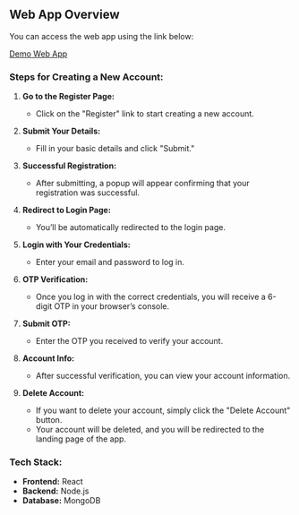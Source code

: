 ## Web App Overview

You can access the web app using the link below:

[Demo Web App](https://demo-fe-aauf.vercel.app/)

### Steps for Creating a New Account:

1. **Go to the Register Page:**
   - Click on the "Register" link to start creating a new account.
   
2. **Submit Your Details:**
   - Fill in your basic details and click "Submit."
   
3. **Successful Registration:**
   - After submitting, a popup will appear confirming that your registration was successful.
   
4. **Redirect to Login Page:**
   - You’ll be automatically redirected to the login page.
   
5. **Login with Your Credentials:**
   - Enter your email and password to log in.

6. **OTP Verification:**
   - Once you log in with the correct credentials, you will receive a 6-digit OTP in your browser’s console.
   
7. **Submit OTP:**
   - Enter the OTP you received to verify your account.
   
8. **Account Info:**
   - After successful verification, you can view your account information.

9. **Delete Account:**
   - If you want to delete your account, simply click the "Delete Account" button.
   - Your account will be deleted, and you will be redirected to the landing page of the app.

### Tech Stack:

- **Frontend:** React
- **Backend:** Node.js
- **Database:** MongoDB
